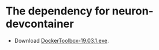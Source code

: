 # The dependency for neuron-devcontainer
* Download [DockerToolbox-19.03.1.exe](https://github.com/docker/toolbox/releases/download/v19.03.1/DockerToolbox-19.03.1.exe).
